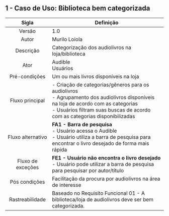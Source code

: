 ## 1 - Caso de Uso: Biblioteca bem categorizada

|         Sigla          |                                           Definição                                            |
| :--------------------: | -------------------------------------------------------------------------------------------- |
|         Versão         |       1.0                                      |
|         Autor          |     Murilo Loiola                              |
|       Descrição        |Categorização dos audiolivros na loja/biblioteca|
|          Ator           |  Audible</br>Usuários                                       |
|   Pré-condições        | Um ou mais livros disponíveis na loja          |
|    Fluxo principal     |   - Criação de categorias/gêneros para os audiolivros </br> - Agrupamento dos audiolivros disponíveis na loja de acordo com as categorias </br> - Usuários filtram suas buscas de acordo com as categorias disponibilizadas               |
| Fluxo alternativo  |     **FA1 - Barra de pesquisa**</br>- Usuário acessa o Audible</br>- Usuário utiliza a barra de pesquisa para encontrar o livro desejado de forma mais rápida       |
|   Fluxo de exceções    |  **FE1 - Usuário não encontra o livro desejado**</br>- Usuário pode utilizar a barra de pesquisa para pesquisar por autor/título                                             |
|     Pós condições      |    Facilitação da procura por audiolivros na área de interesse                                            |
|    Rastreabilidade     |   Baseado no Requisito Funcional 01 - A biblioteca/loja de audiolivros deve ser bem categorizada.          |
